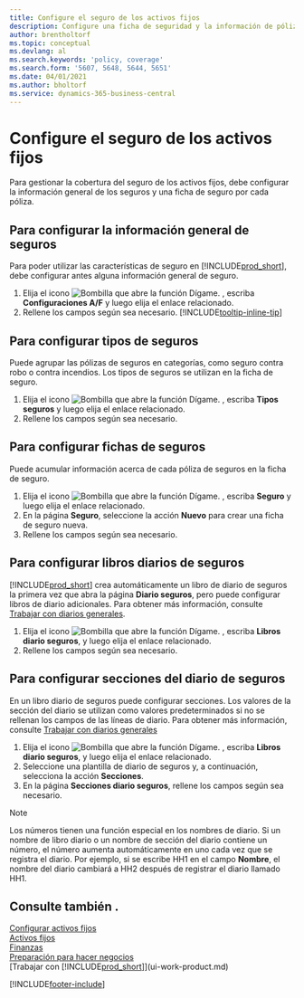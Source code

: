 ```yaml
---
title: Configure el seguro de los activos fijos
description: Configure una ficha de seguridad y la información de póliza de seguro general para administrar la cobertura del seguro de los activos fijos.
author: brentholtorf
ms.topic: conceptual
ms.devlang: al
ms.search.keywords: 'policy, coverage'
ms.search.form: '5607, 5648, 5644, 5651'
ms.date: 04/01/2021
ms.author: bholtorf
ms.service: dynamics-365-business-central
---
```

# Configure el seguro de los activos fijos

Para gestionar la cobertura del seguro de los activos fijos, debe configurar la información general de los seguros y una ficha de seguro por cada póliza.

## Para configurar la información general de seguros

Para poder utilizar las características de seguro en [!INCLUDE[prod_short](includes/prod_short.md)], debe configurar antes alguna información general de seguro.  

1. Elija el icono ![Bombilla que abre la función Dígame.](media/ui-search/search_small.png "Dígame qué desea hacer") , escriba **Configuraciones A/F** y luego elija el enlace relacionado.  
2. Rellene los campos según sea necesario. [!INCLUDE[tooltip-inline-tip](includes/tooltip-inline-tip_md.md)]  

## Para configurar tipos de seguros

Puede agrupar las pólizas de seguros en categorías, como seguro contra robo o contra incendios. Los tipos de seguros se utilizan en la ficha de seguro.

1. Elija el icono ![Bombilla que abre la función Dígame.](media/ui-search/search_small.png "Dígame qué desea hacer") , escriba **Tipos seguros** y luego elija el enlace relacionado.  
2. Rellene los campos según sea necesario.

## Para configurar fichas de seguros

Puede acumular información acerca de cada póliza de seguros en la ficha de seguro.  

1. Elija el icono ![Bombilla que abre la función Dígame.](media/ui-search/search_small.png "Dígame qué desea hacer") , escriba **Seguro** y luego elija el enlace relacionado.  
2. En la página **Seguro**, seleccione la acción **Nuevo** para crear una ficha de seguro nueva.  
3. Rellene los campos según sea necesario.

## Para configurar libros diarios de seguros

[!INCLUDE[prod_short](includes/prod_short.md)] crea automáticamente un libro de diario de seguros la primera vez que abra la página **Diario seguros**, pero puede configurar libros de diario adicionales. Para obtener más información, consulte [Trabajar con diarios generales](ui-work-general-journals.md).  

1. Elija el icono ![Bombilla que abre la función Dígame.](media/ui-search/search_small.png "Dígame qué desea hacer") , escriba **Libros diario seguros**, y luego elija el enlace relacionado.  
2. Rellene los campos según sea necesario.

## Para configurar secciones del diario de seguros

En un libro diario de seguros puede configurar secciones. Los valores de la sección del diario se utilizan como valores predeterminados si no se rellenan los campos de las líneas de diario. Para obtener más información, consulte [Trabajar con diarios generales](ui-work-general-journals.md)  

1. Elija el icono ![Bombilla que abre la función Dígame.](media/ui-search/search_small.png "Dígame qué desea hacer") , escriba **Libros diario seguros**, y luego elija el enlace relacionado.  
2. Seleccione una plantilla de diario de seguros y, a continuación, selecciona la acción **Secciones**.
3. En la página **Secciones diario seguros**, rellene los campos según sea necesario.

> [!NOTE]  
>   Los números tienen una función especial en los nombres de diario. Si un nombre de libro diario o un nombre de sección del diario contiene un número, el número aumenta automáticamente en uno cada vez que se registra el diario. Por ejemplo, si se escribe HH1 en el campo **Nombre**, el nombre del diario cambiará a HH2 después de registrar el diario llamado HH1.

## Consulte también .

[Configurar activos fijos](fa-setup.md)  
[Activos fijos](fa-manage.md)  
[Finanzas](finance.md)  
[Preparación para hacer negocios](ui-get-ready-business.md)  
[Trabajar con [!INCLUDE[prod_short](includes/prod_short.md)]](ui-work-product.md)


[!INCLUDE[footer-include](includes/footer-banner.md)]
